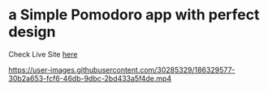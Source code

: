 # a Simple Pomodoro app with perfect design

Check Live Site [here](https://bisrax.github.io/pomodoro)



https://user-images.githubusercontent.com/30285329/186329577-30b2a653-fcf6-46db-9dbc-2bd433a5f4de.mp4

